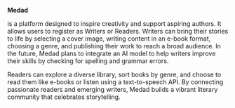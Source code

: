 **Medad**

is a platform designed to inspire creativity and support aspiring authors. It allows users to register as Writers or Readers. Writers can bring their stories to life by selecting a cover image, writing content in an e-book format, choosing a genre, and publishing their work to reach a broad audience. In the future, Medad plans to integrate an AI model to help writers improve their skills by checking for spelling and grammar errors. 

Readers can explore a diverse library, sort books by genre, and choose to read them like e-books or listen using a text-to-speech API. By connecting passionate readers and emerging writers, Medad builds a vibrant literary community that celebrates storytelling.
